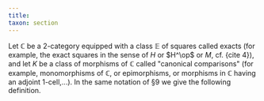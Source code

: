 ```yaml
---
title:
taxon: section
---
```


Let $\mathbb C$ be a 2-category equipped with a class $\mathbb E$ of squares called exacts (for example, the exact squares in the sense of $H$ or $H^\op$ or $M$, cf. {cite 4}), and let $K$ be a class of morphisms of $\mathbb C$ called "canonical comparisons" (for example, monomorphisms of $\mathbb C$, or epimorphisms, or morphisms in $\mathbb C$ having an adjoint 1-cell,...). In the same notation of §9 we give the following definition.